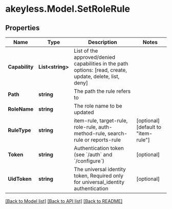 # akeyless.Model.SetRoleRule
## Properties

Name | Type | Description | Notes
------------ | ------------- | ------------- | -------------
**Capability** | **List&lt;string&gt;** | List of the approved/denied capabilities in the path options: [read, create, update, delete, list, deny] | 
**Path** | **string** | The path the rule refers to | 
**RoleName** | **string** | The role name to be updated | 
**RuleType** | **string** | item-rule, target-rule, role-rule, auth-method-rule, search-rule or reports-rule | [optional] [default to "item-rule"]
**Token** | **string** | Authentication token (see &#x60;/auth&#x60; and &#x60;/configure&#x60;) | [optional] 
**UidToken** | **string** | The universal identity token, Required only for universal_identity authentication | [optional] 

[[Back to Model list]](../README.md#documentation-for-models) [[Back to API list]](../README.md#documentation-for-api-endpoints) [[Back to README]](../README.md)

